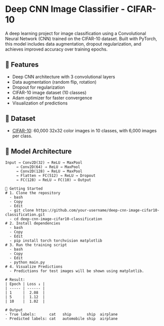# Deep CNN Image Classifier - CIFAR-10

A deep learning project for image classification using a Convolutional Neural Network (CNN) trained on the CIFAR-10 dataset. Built with PyTorch, this model includes data augmentation, dropout regularization, and achieves improved accuracy over training epochs.

## 📌 Features

- Deep CNN architecture with 3 convolutional layers
- Data augmentation (random flip, rotation)
- Dropout for regularization
- CIFAR-10 image dataset (10 classes)
- Adam optimizer for faster convergence
- Visualization of predictions

## 📁 Dataset

- [CIFAR-10](https://www.cs.toronto.edu/~kriz/cifar.html): 60,000 32x32 color images in 10 classes, with 6,000 images per class.

## 🧠 Model Architecture

```text
Input → Conv2D(32) → ReLU → MaxPool
     → Conv2D(64) → ReLU → MaxPool
     → Conv2D(128) → ReLU → MaxPool
     → Flatten → FC(512) → ReLU → Dropout
     → FC(128) → ReLU → FC(10) → Output

🚀 Getting Started
# 1. Clone the repository
  - bash
  - Copy
  - Edit
  - git clone https://github.com/your-username/deep-cnn-image-cifar10-classification.git
  - cd deep-cnn-image-cifar10-classification
# 2. Install dependencies
  - bash
  - Copy
  - Edit
  - pip install torch torchvision matplotlib
# 3. Run the training script
  - bash
  - Copy
  - Edit
  - python main.py
# 4. Visualize Predictions
  - Predictions for test images will be shown using matplotlib.

# Result:
| Epoch | Loss ↓ |
| ----- | ------ |
| 1     |  2.08  |
| 5     |  1.12  |
| 10    |  1.02  |

# Output
- True labels:      cat   ship       ship  airplane
- Predicted labels: cat   automobile ship  airplane

